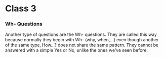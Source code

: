 # Class 3

### Wh- Questions

Another type of questions are the Wh- questions. They are called this way because normally they begin with Wh- (why, when,...) even though another of the same type, How...? does not share the same pattern. They cannot be answered with a simple Yes or No, unlike the ones we've seen before.
